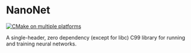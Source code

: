NanoNet
=======

[![CMake on multiple platforms](https://github.com/tay10r/nanonet/actions/workflows/cmake-multi-platform.yml/badge.svg)](https://github.com/tay10r/nanonet/actions/workflows/cmake-multi-platform.yml)

A single-header, zero dependency (except for libc) C99 library for running and training neural networks.


